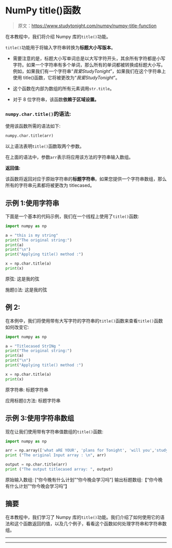 # NumPy title()函数

> 原文：<https://www.studytonight.com/numpy/numpy-title-function>

在本教程中，我们将介绍 Numpy 库的`title()`功能。

`title()`功能用于将输入字符串转换为**标题大小写版本**。

*   需要注意的是，标题大小写单词总是以大写字符开头，其余所有字符都是小写字符。如果一个字符串有多个单词，那么所有的单词都被转换成标题大小写。例如，如果我们有一个字符串“*我爱StudyTonight*”，如果我们在这个字符串上使用 title()函数，它将被更改为“*我爱StudyTonight*”。

*   这个函数在内部为数组的所有元素调用`str.title`。

*   对于 8 位字符串，该函数**依赖于区域设置。**

### `numpy.char.title()`的语法:

使用该函数所需的语法如下:

```py
numpy.char.title(arr)
```

以上语法表明`title()`函数取两个参数。

在上面的语法中，参数`arr`表示将应用该方法的字符串输入数组。

**返回值:**

该函数将返回对应于原始字符串的**标题字符串**。如果您提供一个字符串数组，那么所有的字符串元素都将被更改为 titlecased。

## 示例 1:使用字符串

下面是一个基本的代码示例，我们在一个线程上使用了`title()`函数:

```py
import numpy as np  

a = "this is my string"
print("The original string:")
print(a)
print("\n")
print("Applying title() method :")  

x = np.char.title(a)
print(x)
```

原弦:
这是我的弦

施题()法:
这是我的弦

## 例 2:

在本例中，我们将使用带有大写字符的字符串的`title()`函数来查看`title()`函数如何改变它:

```py
import numpy as np  

a = "Titlecased StrINg "
print("The original string:")
print(a)
print("\n")
print("Applying title() method :")  

x = np.char.title(a)
print(x)
```

原字符串:
标题字符串

应用标题()方法:
标题字符串

## 示例 3:使用字符串数组

现在让我们使用带有字符串值数组的`title()`函数:

```py
import numpy as np

arr = np.array(['what aRE YOUR', 'plans for Tonight', 'will you','study tonight']) 
print ("The original Input array : \n", arr) 

output = np.char.title(arr)
print ("The output titlecased array: ", output)
```

原始输入数组:
[“你今晚有什么计划”“你今晚会学习吗”]
输出标题数组:【“你今晚有什么计划”“你今晚会学习吗”】

## 摘要

在本教程中，我们学习了 Numpy 库的`title()`功能。我们介绍了如何使用它的语法和这个函数返回的值，以及几个例子，看看这个函数如何处理字符串和字符串数组。

* * *

* * *